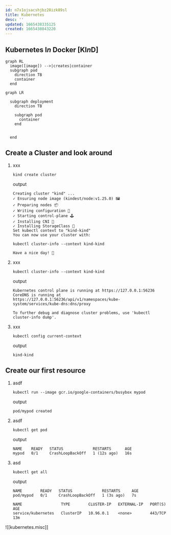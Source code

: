 ```yaml
---
id: n7x1ojsacshjbz28izk89sl
title: Kubernetes
desc: ''
updated: 1665438335125
created: 1665438043220
---
```


## Kubernetes I*n* Docker [KI*n*D]

```mermaid
graph RL
  image([image]) -->|creates|container
  subgraph pod
    direction TB
    container
  end
```

```mermaid
graph LR

  subgraph deployment
    direction TB

    subgraph pod
      container
    end


  end
```

## Create a Cluster and look around

1. xxx

    ```text
    kind create cluster
    ```

    output

    ```text
    Creating cluster "kind" ...
    ✓ Ensuring node image (kindest/node:v1.25.0) 🖼
    ✓ Preparing nodes 📦
    ✓ Writing configuration 📜
    ✓ Starting control-plane 🕹️
    ✓ Installing CNI 🔌
    ✓ Installing StorageClass 💾
    Set kubectl context to "kind-kind"
    You can now use your cluster with:

    kubectl cluster-info --context kind-kind

    Have a nice day! 👋
    ```

1. xxx

    ```text
    kubectl cluster-info --context kind-kind
    ```

    output

    ```text
    Kubernetes control plane is running at https://127.0.0.1:56236
    CoreDNS is running at https://127.0.0.1:56236/api/v1/namespaces/kube-system/services/kube-dns:dns/proxy

    To further debug and diagnose cluster problems, use 'kubectl cluster-info dump'.
    ```

1. xxx

    ```text
    kubectl config current-context
    ```

    output

    ```text
    kind-kind
    ```

## Create our first resource

1. asdf

    ```text
    kubectl run --image gcr.io/google-containers/busybox mypod
    ```

    output

    ```text
    pod/mypod created
    ```

2. asdf

    ```text
    kubectl get pod
    ```

    output

    ```text
    NAME    READY   STATUS             RESTARTS      AGE
    mypod   0/1     CrashLoopBackOff   1 (12s ago)   16s
    ```

3. asd

    ```text
    kubectl get all
    ```

    output

    ```text
    NAME        READY   STATUS             RESTARTS     AGE
    pod/mypod   0/1     CrashLoopBackOff   1 (3s ago)   7s

    NAME                 TYPE        CLUSTER-IP   EXTERNAL-IP   PORT(S)   AGE
    service/kubernetes   ClusterIP   10.96.0.1    <none>        443/TCP   13m
    ```

![[kubernetes.misc]]
